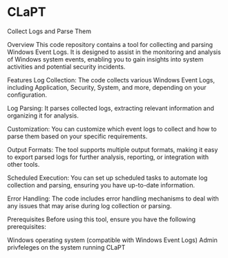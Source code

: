 # CLaPT
Collect Logs and Parse Them

Overview
This code repository contains a tool for collecting and parsing Windows Event Logs. It is designed to assist in the monitoring and analysis of Windows system events, enabling you to gain insights into system activities and potential security incidents.

Features
Log Collection: The code collects various Windows Event Logs, including Application, Security, System, and more, depending on your configuration.

Log Parsing: It parses collected logs, extracting relevant information and organizing it for analysis.

Customization: You can customize which event logs to collect and how to parse them based on your specific requirements.

Output Formats: The tool supports multiple output formats, making it easy to export parsed logs for further analysis, reporting, or integration with other tools.

Scheduled Execution: You can set up scheduled tasks to automate log collection and parsing, ensuring you have up-to-date information.

Error Handling: The code includes error handling mechanisms to deal with any issues that may arise during log collection or parsing.

Prerequisites
Before using this tool, ensure you have the following prerequisites:

Windows operating system (compatible with Windows Event Logs)
Admin privfeleges on the system running CLaPT
